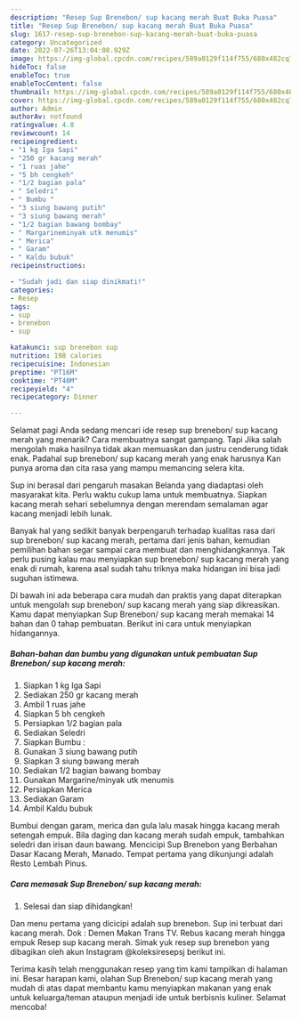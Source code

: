```yaml
---
description: "Resep Sup Brenebon/ sup kacang merah Buat Buka Puasa"
title: "Resep Sup Brenebon/ sup kacang merah Buat Buka Puasa"
slug: 1617-resep-sup-brenebon-sup-kacang-merah-buat-buka-puasa
category: Uncategorized
date: 2022-07-26T13:04:08.929Z
image: https://img-global.cpcdn.com/recipes/589a0129f114f755/680x482cq70/sup-brenebon-sup-kacang-merah-foto-resep-utama.jpg
hideToc: false
enableToc: true
enableTocContent: false
thumbnail: https://img-global.cpcdn.com/recipes/589a0129f114f755/680x482cq70/sup-brenebon-sup-kacang-merah-foto-resep-utama.jpg
cover: https://img-global.cpcdn.com/recipes/589a0129f114f755/680x482cq70/sup-brenebon-sup-kacang-merah-foto-resep-utama.jpg
author: Admin
authorAv: notfound
ratingvalue: 4.8
reviewcount: 14
recipeingredient:
- "1 kg Iga Sapi"
- "250 gr kacang merah"
- "1 ruas jahe"
- "5 bh cengkeh"
- "1/2 bagian pala"
- " Seledri"
- " Bumbu "
- "3 siung bawang putih"
- "3 siung bawang merah"
- "1/2 bagian bawang bombay"
- " Margarineminyak utk menumis"
- " Merica"
- " Garam"
- " Kaldu bubuk"
recipeinstructions:

- "Sudah jadi dan siap dinikmati!"
categories:
- Resep
tags:
- sup
- brenebon
- sup

katakunci: sup brenebon sup 
nutrition: 198 calories
recipecuisine: Indonesian
preptime: "PT16M"
cooktime: "PT40M"
recipeyield: "4"
recipecategory: Dinner

---
```



Selamat pagi Anda sedang mencari ide resep sup brenebon/ sup kacang merah yang menarik? Cara membuatnya sangat gampang. Tapi Jika salah mengolah maka hasilnya tidak akan memuaskan dan justru cenderung tidak enak. Padahal sup brenebon/ sup kacang merah yang enak harusnya Kan punya aroma dan cita rasa yang mampu memancing selera kita.


Sup ini berasal dari pengaruh masakan Belanda yang diadaptasi oleh masyarakat kita. Perlu waktu cukup lama untuk membuatnya. Siapkan kacang merah sehari sebelumnya dengan merendam semalaman agar kacang menjadi lebih lunak.

Banyak hal yang sedikit banyak berpengaruh terhadap kualitas rasa dari sup brenebon/ sup kacang merah, pertama dari jenis bahan, kemudian pemilihan bahan segar sampai cara membuat dan menghidangkannya. Tak perlu pusing kalau mau menyiapkan sup brenebon/ sup kacang merah yang enak di rumah, karena asal sudah tahu triknya maka hidangan ini bisa jadi suguhan istimewa.


Di bawah ini ada beberapa cara mudah dan praktis yang dapat diterapkan untuk mengolah sup brenebon/ sup kacang merah yang siap dikreasikan. Kamu dapat menyiapkan Sup Brenebon/ sup kacang merah memakai 14 bahan dan 0 tahap pembuatan. Berikut ini cara untuk menyiapkan hidangannya.

<!--inarticleads1-->

##### Bahan-bahan dan bumbu yang digunakan untuk pembuatan Sup Brenebon/ sup kacang merah:

1. Siapkan 1 kg Iga Sapi
1. Sediakan 250 gr kacang merah
1. Ambil 1 ruas jahe
1. Siapkan 5 bh cengkeh
1. Persiapkan 1/2 bagian pala
1. Sediakan  Seledri
1. Siapkan  Bumbu :
1. Gunakan 3 siung bawang putih
1. Siapkan 3 siung bawang merah
1. Sediakan 1/2 bagian bawang bombay
1. Gunakan  Margarine/minyak utk menumis
1. Persiapkan  Merica
1. Sediakan  Garam
1. Ambil  Kaldu bubuk


Bumbui dengan garam, merica dan gula lalu masak hingga kacang merah setengah empuk. Bila daging dan kacang merah sudah empuk, tambahkan seledri dan irisan daun bawang. Mencicipi Sup Brenebon yang Berbahan Dasar Kacang Merah, Manado. Tempat pertama yang dikunjungi adalah Resto Lembah Pinus. 

<!--inarticleads2-->

##### Cara memasak Sup Brenebon/ sup kacang merah:


1. Selesai dan siap dihidangkan!

Dan menu pertama yang dicicipi adalah sup brenebon. Sup ini terbuat dari kacang merah. Dok : Demen Makan Trans TV. Rebus kacang merah hingga empuk Resep sup kacang merah. Simak yuk resep sup brenebon yang dibagikan oleh akun Instagram @koleksiresepsj berikut ini. 

Terima kasih telah menggunakan resep yang tim kami tampilkan di halaman ini. Besar harapan kami, olahan Sup Brenebon/ sup kacang merah yang mudah di atas dapat membantu kamu menyiapkan makanan yang enak untuk keluarga/teman ataupun menjadi ide untuk berbisnis kuliner. Selamat mencoba!
